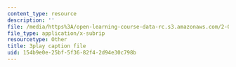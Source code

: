```yaml
---
content_type: resource
description: ''
file: /media/https%3A/open-learning-course-data-rc.s3.amazonaws.com/2-003sc-engineering-dynamics-fall-2011/154b9e0e25bf5f3682f42d94e30c798b_wzEqF_UQkks.vtt
file_type: application/x-subrip
resourcetype: Other
title: 3play caption file
uid: 154b9e0e-25bf-5f36-82f4-2d94e30c798b
---
```

